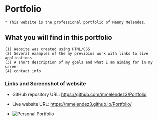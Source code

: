 # Portfolio

    * This website is the professional portfolio of Manny Melendez.


## What you will find in this portfolio
    (1) Website was created using HTML/CSS
    (2) Several examples of the my previoius work with links to live applications
    (3) A short description of my goals and what I am aiming for in my career
    (4) contact info


### Links and Screenshot of website
    
- GitHub repository URL: https://github.com/mmelendez3/Portfolio
    
- Live website URL: https://mmelendez3.github.io/Portfolio/

- ![](./assets/images/portfolio_screenshot.png "Personal Portfolio")